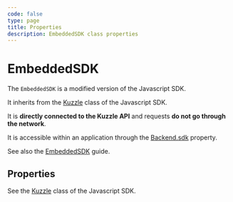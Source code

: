 ```yaml
---
code: false
type: page
title: Properties
description: EmbeddedSDK class properties
---
```


# EmbeddedSDK

The `EmbeddedSDK` is a modified version of the Javascript SDK.

It inherits from the [Kuzzle](/sdk/js/7/core-classes/Kuzzle) class of the Javascript SDK.

It is **directly connected to the Kuzzle API** and requests **do not go through the network**.

It is accessible within an application through the [Backend.sdk](/core/2/framework/some-link) property.


See also the [EmbeddedSDK](/core/2/guides/develop-on-kuzzle/1-embedded-sdk) guide.

## Properties

See the [Kuzzle](/sdk/js/7/core-classes/Kuzzle/properties) class of the Javascript SDK.
